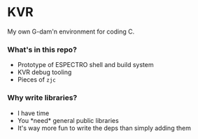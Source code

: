 # KVR
 My own G-dam'n environment for coding C.

### What's in this repo?

 - Prototype of ESPECTRO shell and build system
 - KVR debug tooling
 - Pieces of `zjc`

### Why write libraries?

 - I have time
 - You \*need\* general public libraries
 - It's way more fun to write the deps than simply adding them

